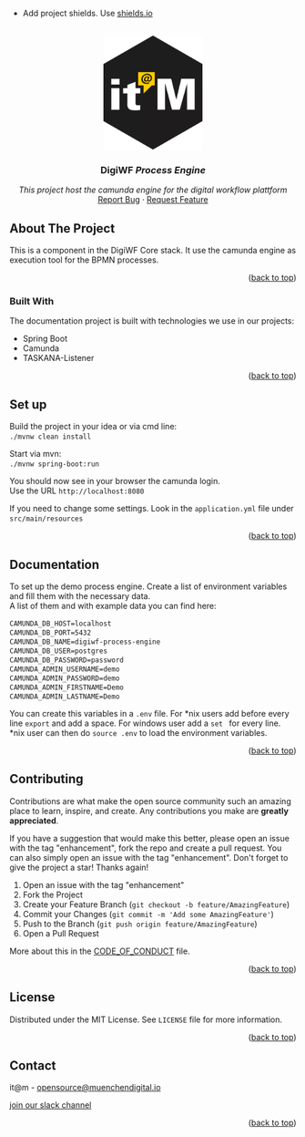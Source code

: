 * Add project shields. Use [shields.io](https://shields.io/)

<div id="top"></div>

<!-- PROJECT SHIELDS -->

<!-- END OF PROJECT SHIELDS -->

<!-- PROJECT LOGO -->
<br />
<div align="center">
  <a href="#">
    <img src="/images/logo.png" alt="Logo" height="200">
  </a>

<h3 align="center">DigiWF <i>Process Engine</i></h3>

  <p align="center">
    <i>This project host the camunda engine for the digital workflow plattform</i>
    <br /><a href="https://github.com/it-at-m/digiwf-process-engine/issues">Report Bug</a>
    ·
    <a href="https://github.com/it-at-m/digiwf-process-engine/issues">Request Feature</a>
  </p>
</div>

<!-- ABOUT THE PROJECT -->

## About The Project

This is a component in the DigiWF Core stack. It use the camunda engine as execution tool for the BPMN processes.
<p align="right">(<a href="#top">back to top</a>)</p>

### Built With

The documentation project is built with technologies we use in our projects:

* Spring Boot
* Camunda
* TASKANA-Listener

<p align="right">(<a href="#top">back to top</a>)</p>

## Set up

Build the project in your idea or via cmd line:   
``./mvnw clean install``

Start via mvn:  
``./mvnw spring-boot:run``

You should now see in your browser the camunda login.   
Use the URL ``http://localhost:8080``  

If you need to change some settings. Look in the ``application.yml`` file under ``src/main/resources``

<p align="right">(<a href="#top">back to top</a>)</p>

## Documentation

To set up the demo process engine. Create a list of environment variables and fill them with the necessary data.  
A list of them and with example data you can find here:
```
CAMUNDA_DB_HOST=localhost
CAMUNDA_DB_PORT=5432
CAMUNDA_DB_NAME=digiwf-process-engine
CAMUNDA_DB_USER=postgres
CAMUNDA_DB_PASSWORD=password
CAMUNDA_ADMIN_USERNAME=demo
CAMUNDA_ADMIN_PASSWORD=demo
CAMUNDA_ADMIN_FIRSTNAME=Demo
CAMUNDA_ADMIN_LASTNAME=Demo
```

You can create this variables in a `.env` file. For *nix users add before every line `export` and add a space. For windows user add a `set ` for every line.  
*nix user can then do `source .env` to load the environment variables.
<p align="right">(<a href="#top">back to top</a>)</p>

<!-- CONTRIBUTING -->

## Contributing

Contributions are what make the open source community such an amazing place to learn, inspire, and create. Any
contributions you make are **greatly appreciated**.

If you have a suggestion that would make this better, please open an issue with the tag "enhancement", fork the repo and
create a pull request. You can also simply open an issue with the tag "enhancement". Don't forget to give the project a
star! Thanks again!

1. Open an issue with the tag "enhancement"
2. Fork the Project
3. Create your Feature Branch (`git checkout -b feature/AmazingFeature`)
4. Commit your Changes (`git commit -m 'Add some AmazingFeature'`)
5. Push to the Branch (`git push origin feature/AmazingFeature`)
6. Open a Pull Request

More about this in the [CODE_OF_CONDUCT](/CODE_OF_CONDUCT.md) file.

<p align="right">(<a href="#top">back to top</a>)</p>


<!-- LICENSE -->

## License

Distributed under the MIT License. See `LICENSE` file for more information.

<p align="right">(<a href="#top">back to top</a>)</p>



<!-- CONTACT -->

## Contact

it@m - opensource@muenchendigital.io

[join our slack channel](https://join.slack.com/t/digiwf/shared_invite/zt-14jxazj1j-jq0WNtXp7S7HAwJA7tKgpw)

<p align="right">(<a href="#top">back to top</a>)</p>


<!-- MARKDOWN LINKS & IMAGES -->
<!-- https://www.markdownguide.org/basic-syntax/#reference-style-links -->
